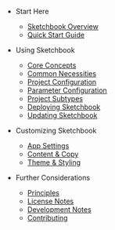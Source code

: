 -   Start Here

    -   [Sketchbook Overview](/)
    -   [Quick Start Guide](quick-start.md)

-   Using Sketchbook

    -   [Core Concepts](core-concepts.md)
    -   [Common Necessities](necessities.md)
    -   [Project Configuration](project-config.md)
    -   [Parameter Configuration](param-config.md)
    -   [Project Subtypes](project-subtypes.md)
    -   [Deploying Sketchbook](deploying.md)
    -   [Updating Sketchbook](updating.md)

-   Customizing Sketchbook

    -   [App Settings](settings.md)
    -   [Content & Copy](content.md)
    -   [Theme & Styling](theme.md)

-   Further Considerations
    -   [Principles](principles.md)
    -   [License Notes](license-notes.md)
    -   [Development Notes](dev-notes.md)
    -   [Contributing](contributing.md)
